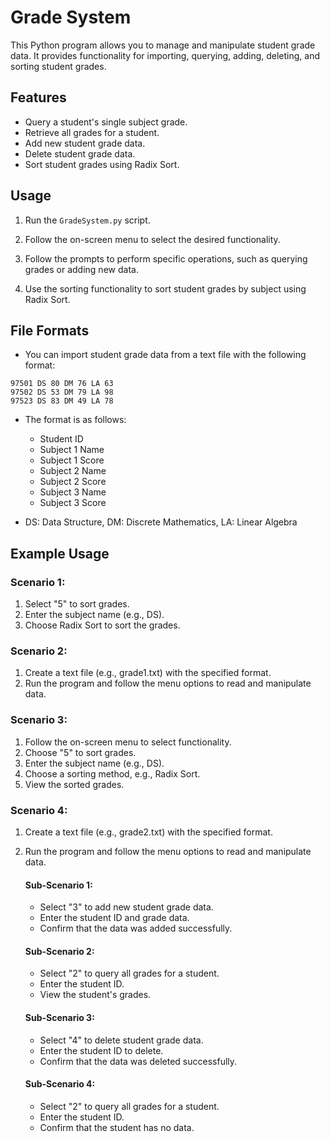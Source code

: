 # Grade System

This Python program allows you to manage and manipulate student grade data. It provides functionality for importing, querying, adding, deleting, and sorting student grades.

## Features

- Query a student's single subject grade.
- Retrieve all grades for a student.
- Add new student grade data.
- Delete student grade data.
- Sort student grades using Radix Sort.

## Usage

1. Run the `GradeSystem.py` script.

2. Follow the on-screen menu to select the desired functionality.

3. Follow the prompts to perform specific operations, such as querying grades or adding new data.

4. Use the sorting functionality to sort student grades by subject using Radix Sort.

## File Formats

- You can import student grade data from a text file with the following format:

```
97501 DS 80 DM 76 LA 63
97502 DS 53 DM 79 LA 98
97523 DS 83 DM 49 LA 78
```

- The format is as follows:

  - Student ID
  - Subject 1 Name
  - Subject 1 Score
  - Subject 2 Name
  - Subject 2 Score
  - Subject 3 Name
  - Subject 3 Score

- DS: Data Structure, DM: Discrete Mathematics, LA: Linear Algebra

## Example Usage

### Scenario 1:

1. Select "5" to sort grades.
2. Enter the subject name (e.g., DS).
3. Choose Radix Sort to sort the grades.

### Scenario 2:

1. Create a text file (e.g., grade1.txt) with the specified format.
2. Run the program and follow the menu options to read and manipulate data.

### Scenario 3:

1. Follow the on-screen menu to select functionality.
2. Choose "5" to sort grades.
3. Enter the subject name (e.g., DS).
4. Choose a sorting method, e.g., Radix Sort.
5. View the sorted grades.

### Scenario 4:

1. Create a text file (e.g., grade2.txt) with the specified format.
2. Run the program and follow the menu options to read and manipulate data.

   #### Sub-Scenario 1:

   - Select "3" to add new student grade data.
   - Enter the student ID and grade data.
   - Confirm that the data was added successfully.

   #### Sub-Scenario 2:

   - Select "2" to query all grades for a student.
   - Enter the student ID.
   - View the student's grades.

   #### Sub-Scenario 3:

   - Select "4" to delete student grade data.
   - Enter the student ID to delete.
   - Confirm that the data was deleted successfully.

   #### Sub-Scenario 4:

   - Select "2" to query all grades for a student.
   - Enter the student ID.
   - Confirm that the student has no data.